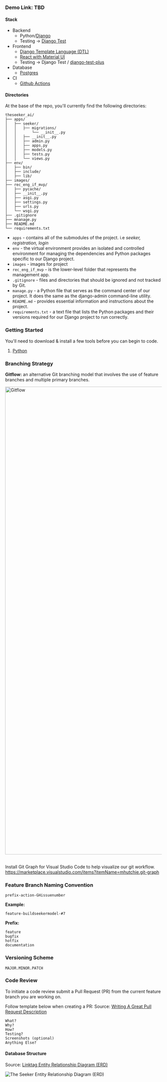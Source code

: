 ### Demo Link: TBD

#### Stack
 - Backend
   - Python/[Django](https://www.djangoproject.com/)
   - Testing -> [Django Test](https://docs.djangoproject.com/en/4.2/topics/testing/)
 - Frontend
   - [Django Template Language (DTL)](https://docs.djangoproject.com/en/4.2/topics/templates/)
   - [React with Material UI](https://mui.com/material-ui/getting-started/)
   - Testing -> Django Test / [django-test-plus](https://pypi.org/project/django-test-plus/)
 - Database
   - [Postgres](https://www.postgresql.org/)
 - CI
   - [Github Actions](https://github.com/features/actions)

#### Directories
At the base of the repo, you'll currently find the following directories:

```
theseeker_ai/
├── apps/
│   ├── seeker/
│   │   ├── migrations/
│   │       └── __init__.py
│   │   ├── __init__.py
│   │   ├── admin.py
│   │   ├── apps.py
│   │   ├── models.py
│   │   ├── tests.py
│   │   └── views.py
├── env/
│   ├── bin/
│   ├── include/
│   ├── lib/
├── images/
├── rec_eng_if_mvp/
│   ├── pycache/
│   ├── __init__.py
│   ├── asgi.py
│   ├── settings.py
│   ├── urls.py
│   └── wsgi.py
├── .gitignore
├── mnanage.py
├── README.md
└── requirements.txt
```

* `apps` - contains all of the submodules of the project. i.e <i>seeker, registration, login</i>
* `env` - the virtual environment provides an isolated and controlled environment for managing the dependencies and Python packages specific to our Django project.
* `images` - images for project
* `rec_eng_if_mvp` - is the lower-level folder that represents the management app.
* `.gitignore` - files and directories that should be ignored and not tracked by Git. 
* `manage.py` - a Python file that serves as the command center of our project. It does the same as the django-admin command-line utility.
* `README.md` - provides essential information and instructions about the project.
* `requirements.txt` - a text file that lists the Python packages and their versions required for our Django project to run correctly.

### Getting Started

You'll need to download & install a few tools before you can begin to code.
1. [Python](https://www.python.org/downloads/)

### Branching Strategy
<b>Gitflow:</b> an alternative Git branching model that involves the use of feature branches and multiple primary branches.

<img width="1501" alt="Gitflow" src="https://wac-cdn.atlassian.com/dam/jcr:34c86360-8dea-4be4-92f7-6597d4d5bfae/02%20Feature%20branches.svg?cdnVersion=1052">

<br>
<br>

Install Git Graph for Visual Studio Code to help visualize our git workflow. 
https://marketplace.visualstudio.com/items?itemName=mhutchie.git-graph

### Feature Branch Naming Convention
```prefix-action-GHissuenumber```

**Example:**
```
feature-buildseekermodel-#7
```

**Prefix:**
```
feature
bugfix
hotfix
documentation
```

### Versioning Scheme
```
MAJOR.MINOR.PATCH
```

### Code Review
To initiate a code review submit a Pull Request (PR) from the current feature branch you are working on.

Follow template below when creating a PR:
Source: [Writing A Great Pull Request Description](https://www.pullrequest.com/blog/writing-a-great-pull-request-description/)
```
What?
Why?
How?
Testing?
Screenshots (optional)
Anything Else?
```

#### Database Structure
Source: [Linktag Entity Relationship Diagram (ERD)](https://dbdiagram.io/d/648bed20722eb774940fe749)

![The Seeker Entity Relationship Diagram (ERD)](images/The_Seeker_Entity_Relationship_Diagram_ERD.png)
